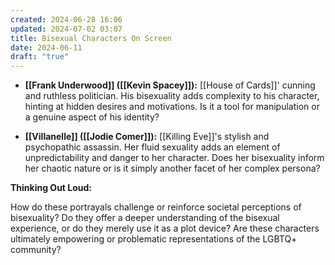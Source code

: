 ```yaml
---
created: 2024-06-28 16:06
updated: 2024-07-02 03:07
title: Bisexual Characters On Screen
date: 2024-06-11
draft: "true"
---
```


- **[[Frank Underwood]] ([[Kevin Spacey]]):** [[House of Cards]]' cunning and ruthless politician. His bisexuality adds complexity to his character, hinting at hidden desires and motivations. Is it a tool for manipulation or a genuine aspect of his identity?
    
- **[[Villanelle]] ([[Jodie Comer]]):** [[Killing Eve]]'s stylish and psychopathic assassin. Her fluid sexuality adds an element of unpredictability and danger to her character. Does her bisexuality inform her chaotic nature or is it simply another facet of her complex persona?

**Thinking Out Loud:**

How do these portrayals challenge or reinforce societal perceptions of bisexuality? Do they offer a deeper understanding of the bisexual experience, or do they merely use it as a plot device? Are these characters ultimately empowering or problematic representations of the LGBTQ+ community?

